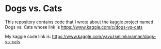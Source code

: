 # Dogs vs. Cats
This repository contains code that I wrote about the kaggle project named Dogs vs. Cats whose link is https://www.kaggle.com/c/dogs-vs-cats

My kaggle code link is: https://www.kaggle.com/yavuzselimkaraman/dogs-vs-cats

